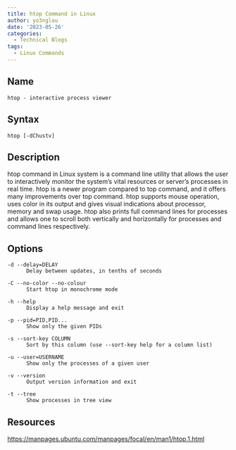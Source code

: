 ```yaml
---
title: htop Command in Linux
author: yo3nglau
date: '2023-05-26'
categories:
  - Technical Blogs
tags:
  - Linux Commands
---
```


## Name

```
htop - interactive process viewer
```


## Syntax

```
htop [-dChustv]
```

## Description

htop command in Linux system is a command line utility that allows the user to interactively monitor the system’s vital resources or server’s processes in real time. htop is a newer program compared to top command, and it offers many improvements over top command. htop supports mouse operation, uses color in its output and gives visual indications about processor, memory and swap usage. htop also prints full command lines for processes and allows one to scroll both vertically and horizontally for processes and command lines respectively.

## Options

```
-d --delay=DELAY
      Delay between updates, in tenths of seconds

-C --no-color --no-colour
      Start htop in monochrome mode

-h --help
      Display a help message and exit

-p --pid=PID,PID...
      Show only the given PIDs

-s --sort-key COLUMN
      Sort by this column (use --sort-key help for a column list)

-u --user=USERNAME
      Show only the processes of a given user

-v --version
      Output version information and exit

-t --tree
      Show processes in tree view
```

## Resources

https://manpages.ubuntu.com/manpages/focal/en/man1/htop.1.html
